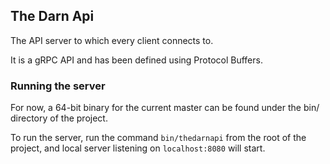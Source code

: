 ## The Darn Api

The API server to which every client connects to.

It is a gRPC API and has been defined using Protocol Buffers.

### Running the server

For now, a 64-bit binary for the current master can be found under the bin/ directory of the project.

To run the server, run the command `bin/thedarnapi` from the root of the project, and local server listening on `localhost:8080` will start.